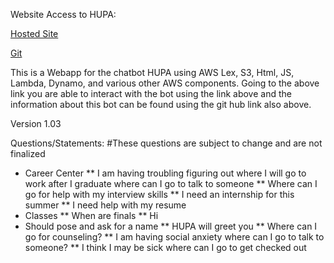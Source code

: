 Website Access to HUPA:

[Hosted Site](https://hupa-web-ui-codebuilddeploy-11032bsb-webappbucket-52doa0vjhfyd.s3.amazonaws.com/index.html)

[Git](https://github.com/cornpop99/hupa)

This is a Webapp for the chatbot HUPA using AWS Lex, S3, Html, JS, Lambda, Dynamo, and various other AWS components. Going to the above link you are able to interact with the bot using the link above and the information about this bot can be found using the git hub link also above.

Version 1.03

Questions/Statements:
#These questions are subject to change and are not finalized 
* Career Center
** I am having troubling figuring out where I will go to work after I graduate where can I go to talk to someone
** Where can I go for help with my interview skills
** I need an internship for this summer
** I need help with my resume
* Classes
** When are finals
** Hi
* Should pose and ask for a name
** HUPA will greet you
** Where can I go for counseling?
** I am having social anxiety where can I go to talk to someone?
** I think I may be sick where can I go to get checked out

